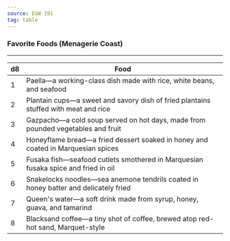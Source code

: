 ```yaml
---
source: EGW 191
tag: table
---
```


### Favorite Foods (Menagerie Coast)
---
|d8|Food|
|----|------------|
|1|Paella—a working-class dish made with rice, white beans, and seafood|
|2|Plantain cups—a sweet and savory dish of fried plantains stuffed with meat and rice|
|3|Gazpacho—a cold soup served on hot days, made from pounded vegetables and fruit|
|4|Honeyflame bread—a fried dessert soaked in honey and coated in Marquesian spices|
|5|Fusaka fish—seafood cutlets smothered in Marquesian fusaka spice and fried in oil|
|6|Snakelocks noodles—sea anemone tendrils coated in honey batter and delicately fried|
|7|Queen's water—a soft drink made from syrup, honey, guava, and tamarind|
|8|Blacksand coffee—a tiny shot of coffee, brewed atop red-hot sand, Marquet-style|
